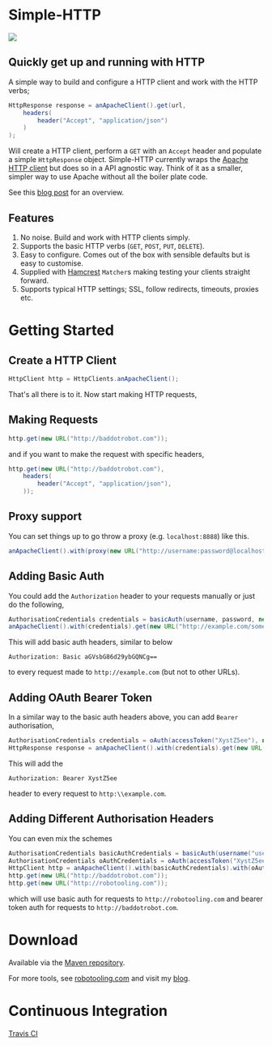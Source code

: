# Simple-HTTP
[![](https://travis-ci.org/simple-http/simple-http.png?branch=master)](https://travis-ci.org/simple-http/simple-http)
## Quickly get up and running with HTTP

A simple way to build and configure a HTTP client and work with the HTTP verbs;

``` java
HttpResponse response = anApacheClient().get(url,
    headers(
        header("Accept", "application/json")
    )
);
```

Will create a HTTP client, perform a `GET` with an `Accept` header and populate a simple `HttpResponse` object. Simple-HTTP currently wraps the [Apache HTTP client](http://hc.apache.org/) but does so in a API agnostic way. Think of it as a smaller, simpler way to use Apache without all the boiler plate code.

See this [blog post](http://baddotrobot.com/blog/2012/06/10/http-simple/) for an overview.

## Features

1. No noise. Build and work with HTTP clients simply.
1. Supports the basic HTTP verbs (`GET`, `POST`, `PUT`, `DELETE`).
1. Easy to configure. Comes out of the box with sensible defaults but is easy to customise.
1. Supplied with [Hamcrest](http://code.google.com/p/hamcrest/) `Matcher`s making testing your clients straight forward.
1. Supports typical HTTP settings; SSL, follow redirects, timeouts, proxies etc.

# Getting Started

## Create a HTTP Client

``` java
HttpClient http = HttpClients.anApacheClient();
```

That's all there is to it. Now start making HTTP requests,

## Making Requests

``` java
http.get(new URL("http://baddotrobot.com"));
```

and if you want to make the request with specific headers,

``` java
http.get(new URL("http://baddotrobot.com"),
    headers(
        header("Accept", "application/json"),
    ));
```

## Proxy support

You can set things up to go throw a proxy (e.g. `localhost:8888`) like this.

``` java
anApacheClient().with(proxy(new URL("http://username:password@localhost:8888"))).get(new URL("http://baddotrobot.com"));
```


## Adding Basic Auth

You could add the `Authorization` header to your requests manually or just do the following,

``` java
AuthorisationCredentials credentials = basicAuth(username, password, new URL("http://example.com")));
anApacheClient().with(credentials).get(new URL("http://example.com/something"));
```

This will add basic auth headers, similar to below

    Authorization: Basic aGVsbG86d29ybGQNCg==

to every request made to `http://example.com` (but not to other URLs).

## Adding OAuth Bearer Token

In a similar way to the basic auth headers above, you can add `Bearer` authorisation,

``` java
AuthorisationCredentials credentials = oAuth(accessToken("XystZ5ee"), new URL("http://example.com"));
HttpResponse response = anApacheClient().with(credentials).get(new URL("http://example.com/foo"));
```

This will add the

    Authorization: Bearer XystZ5ee

header to every request to `http:\\example.com`.


## Adding Different Authorisation Headers

You can even mix the schemes

``` java
AuthorisationCredentials basicAuthCredentials = basicAuth(username("username"), password("secret"), new URL("http://robotooling.com"));
AuthorisationCredentials oAuthCredentials = oAuth(accessToken("XystZ5ee"), new URL("http://baddotrobot.com"));
HttpClient http = anApacheClient().with(basicAuthCredentials).with(oAuthCredentials);
http.get(new URL("http://baddotrobot.com"));
http.get(new URL("http://robotooling.com"));
```

which will use basic auth for requests to `http://robotooling.com` and bearer token auth for requests to `http://baddotrobot.com`.


# Download

Available via the [Maven repository](https://repo.maven.apache.org/maven2/com/simple-http/simple-http/).

For more tools, see [robotooling.com](http://www.robotooling.com) and visit my [blog](http://baddotrobot.com).

# Continuous Integration

[Travis CI](https://travis-ci.org/simple-http/simple-http)

